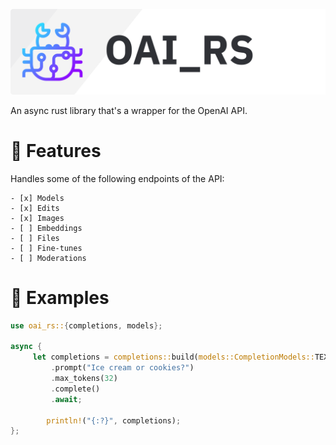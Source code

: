 [![OAI_RS](https://raw.githubusercontent.com/motorlatitude/oai_rs/main/.github/OAI_RS_Header.png?raw=true)]()

An async rust library that's a wrapper for the OpenAI API.

# 💫 Features
Handles some of the following endpoints of the API:

    - [x] Models
    - [x] Edits
    - [x] Images
    - [ ] Embeddings
    - [ ] Files
    - [ ] Fine-tunes
    - [ ] Moderations

# 📔 Examples

```rust
use oai_rs::{completions, models};

async {
     let completions = completions::build(models::CompletionModels::TEXT_DAVINCI_003)
         .prompt("Ice cream or cookies?")
         .max_tokens(32)
         .complete()
         .await;

        println!("{:?}", completions);
};
```
